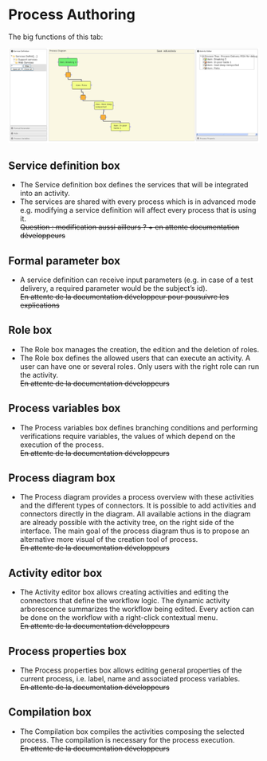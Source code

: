 <!--
parent:
    title: Processes
author:
    - 'Jérôme Bogaerts'
created_at: '2011-04-22 09:46:38'
updated_at: '2013-03-13 14:29:27'
tags:
    - Processes
-->

Process Authoring
=================

The big functions of this tab:

![](../resources/processes-authoring.png)

Service definition box
----------------------

-   The Service definition box defines the services that will be integrated into an activity.
-   The services are shared with every process which is in advanced mode e.g. modifying a service definition will affect every process that is using it.\
    ~~Question : modification aussi ailleurs ? + en attente documentation développeurs~~

Formal parameter box
--------------------

-   A service definition can receive input parameters (e.g. in case of a test delivery, a required parameter would be the subject’s id).\
    ~~En attente de la documentation développeur pour pousuivre les explications~~

Role box
--------

-   The Role box manages the creation, the edition and the deletion of roles.
-   The Role box defines the allowed users that can execute an activity. A user can have one or several roles. Only users with the right role can run the activity.\
    ~~En attente de la documentation développeurs~~

Process variables box
---------------------

-   The Process variables box defines branching conditions and performing verifications require variables, the values of which depend on the execution of the process.\
    ~~En attente de la documentation développeurs~~

Process diagram box
-------------------

-   The Process diagram provides a process overview with these activities and the different types of connectors. It is possible to add activities and connectors directly in the diagram. All available actions in the diagram are already possible with the activity tree, on the right side of the interface. The main goal of the process diagram thus is to propose an alternative more visual of the creation tool of process.\
    ~~En attente de la documentation développeurs~~

Activity editor box
-------------------

-   The Activity editor box allows creating activities and editing the connectors that define the workflow logic. The dynamic activity arborescence summarizes the workflow being edited. Every action can be done on the workflow with a right-click contextual menu.\
    ~~En attente de la documentation développeurs~~

Process properties box
----------------------

-   The Process properties box allows editing general properties of the current process, i.e. label, name and associated process variables.\
    ~~En attente de la documentation développeurs~~

Compilation box
---------------

-   The Compilation box compiles the activities composing the selected process. The compilation is necessary for the process execution.\
    ~~En attente de la documentation développeurs~~

